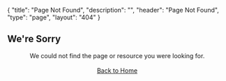 {
	"title": "Page Not Found",
	"description": "",
	"header": "Page Not Found",
	"type": "page",
	"layout": "404"
}
<section>
		<div class="container small" >				
				<h2>We're Sorry</h2>
				<p style="text-align: center;">We could not find the page or resource you were looking for.
				<br><br>
					<a class="button" href="/index.html">Back to Home</a>
				</p>
		</div>
</section>